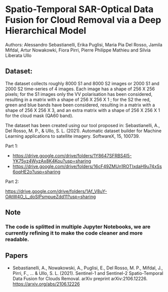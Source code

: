 # Spatio-Temporal SAR-Optical Data Fusion for Cloud Removal via a Deep Hierarchical Model

Authors: Alessandro Sebastianelli, Erika Puglisi, Maria Pia Del Rosso, Jamila Mifdal, Artur Nowakowki, Fiora Pirri, Pierre Philippe Mathieu and Silvia Liberata Ullo

## Dataset:
The dataset collects roughly 8000 S1 and 8000 S2 images or 2000 S1 and 2000 S2 time-series of 4 images. Each image has a shape of 256 X 256 pixels; for the S1 images only the VV polarisation has been considered, resulting in a matrix with a shape of 256 X 256 X 1 ; for the S2 the red, green and blue bands have been considered, resulting in a matrix with a shape of 256 X 256 X 3, and an extra matrix with a shape of 256 X 256 X 1 for the cloud mask (QA60 band).

The dataset has been created using our tool proposed in: Sebastianelli, A., Del Rosso, M. P., & Ullo, S. L. (2021). Automatic dataset builder for Machine Learning applications to satellite imagery. SoftwareX, 15, 100739.


Part 1:

- https://drive.google.com/drive/folders/1Y8647SFRBS4l5-YK75yz4WyzAx8K4Kou?usp=sharing
- https://drive.google.com/drive/folders/16cF49ZMUn1ROTIxdaH9u74xSs6oqHE2o?usp=sharing

Part 2:

https://drive.google.com/drive/folders/1Af_V8uY-OAtW4O_L_doSlPsmpueZdd11?usp=sharing

## Note
### The code is splitted in multiple Jupyter Notebooks, we are currently refining it to make the code cleaner and more readable.

## Papers
- Sebastianelli, A., Nowakowski, A., Puglisi, E., Del Rosso, M. P., Mifdal, J., Pirri, F., ... & Ullo, S. L. (2021). Sentinel-1 and Sentinel-2 Spatio-Temporal Data Fusion for Clouds Removal. arXiv preprint arXiv:2106.12226. https://arxiv.org/abs/2106.12226 
